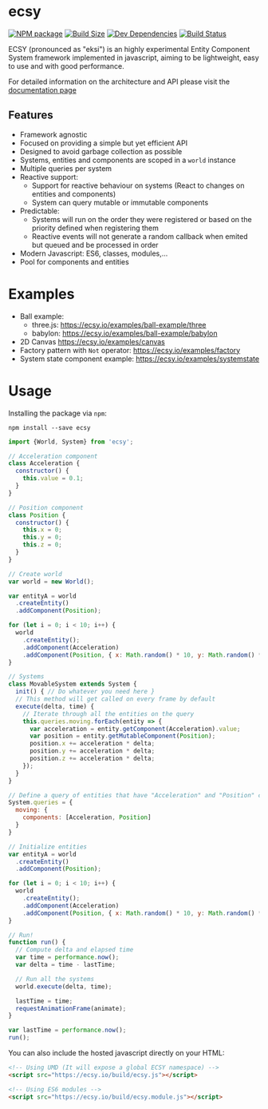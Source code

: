 # ecsy

[![NPM package][npm]][npm-url]
[![Build Size][build-size]][build-size-url]
[![Dev Dependencies][dev-dependencies]][dev-dependencies-url]
[![Build Status][build-status]][build-status-url]
<!--[![Language Grade][lgtm]][lgtm-url]
[![Dependencies][dependencies]][dependencies-url]-->

ECSY (pronounced as "eksi") is an highly experimental Entity Component System framework implemented in javascript, aiming to be lightweight, easy to use and with good performance.

For detailed information on the architecture and API please visit the [documentation page](https://ecsy.io/docs/#/)

## Features
- Framework agnostic
- Focused on providing a simple but yet efficient API
- Designed to avoid garbage collection as possible
- Systems, entities and components are scoped in a `world` instance
- Multiple queries per system
- Reactive support:
  - Support for reactive behaviour on systems (React to changes on entities and components)
  - System can query mutable or immutable components
- Predictable:
  - Systems will run on the order they were registered or based on the priority defined when registering them
  - Reactive events will not generate a random callback when emited but queued and be processed in order
- Modern Javascript: ES6, classes, modules,...
- Pool for components and entities

# Examples
- Ball example:
  - three.js: https://ecsy.io/examples/ball-example/three
  - babylon: https://ecsy.io/examples/ball-example/babylon
- 2D Canvas https://ecsy.io/examples/canvas
- Factory pattern with `Not` operator: https://ecsy.io/examples/factory
- System state component example: https://ecsy.io/examples/systemstate

# Usage

Installing the package via `npm`:

```
npm install --save ecsy
```

```javascript
import {World, System} from 'ecsy';

// Acceleration component
class Acceleration {
  constructor() {
    this.value = 0.1;
  }
}

// Position component
class Position {
  constructor() {
    this.x = 0;
    this.y = 0;
    this.z = 0;
  }
}

// Create world
var world = new World();

var entityA = world
  .createEntity()
  .addComponent(Position);

for (let i = 0; i < 10; i++) {
  world
    .createEntity();
    .addComponent(Acceleration)
    .addComponent(Position, { x: Math.random() * 10, y: Math.random() * 10, z: 0});
}

// Systems
class MovableSystem extends System {
  init() { // Do whatever you need here }
  // This method will get called on every frame by default
  execute(delta, time) {
    // Iterate through all the entities on the query
    this.queries.moving.forEach(entity => {
      var acceleration = entity.getComponent(Acceleration).value;
      var position = entity.getMutableComponent(Position);
      position.x += acceleration * delta;
      position.y += acceleration * delta;
      position.z += acceleration * delta;
    });
  }
}

// Define a query of entities that have "Acceleration" and "Position" components
System.queries = {
  moving: {
    components: [Acceleration, Position]
  }
}

// Initialize entities
var entityA = world
  .createEntity()
  .addComponent(Position);

for (let i = 0; i < 10; i++) {
  world
    .createEntity();
    .addComponent(Acceleration)
    .addComponent(Position, { x: Math.random() * 10, y: Math.random() * 10, z: 0});
}

// Run!
function run() {
  // Compute delta and elapsed time
  var time = performance.now();
  var delta = time - lastTime;

  // Run all the systems
  world.execute(delta, time);

  lastTime = time;
  requestAnimationFrame(animate);
}

var lastTime = performance.now();
run();
```

You can also include the hosted javascript directly on your HTML:

```html
<!-- Using UMD (It will expose a global ECSY namespace) -->
<script src="https://ecsy.io/build/ecsy.js"></script>

<!-- Using ES6 modules -->
<script src="https://ecsy.io/build/ecsy.module.js"></script>
```

[npm]: https://img.shields.io/npm/v/ecsy.svg
[npm-url]: https://www.npmjs.com/package/ecsy
[build-size]: https://badgen.net/bundlephobia/minzip/ecsy
[build-size-url]: https://bundlephobia.com/result?p=ecsy
[dependencies]: https://img.shields.io/david/fernandojsg/ecsy.svg
[dependencies-url]: https://david-dm.org/fernandojsg/ecsy
[dev-dependencies]: https://img.shields.io/david/dev/fernandojsg/ecsy.svg
[dev-dependencies-url]: https://david-dm.org/fernandojsg/ecsy#info=devDependencies
[lgtm]: https://img.shields.io/lgtm/grade/javascript/g/fernandojsg/ecsy.svg?label=code%20quality
[lgtm-url]: https://lgtm.com/projects/g/fernandojsg/ecsy/
[build-status]: https://travis-ci.com/fernandojsg/ecsy.svg?branch=master
[build-status-url]: https://travis-ci.com/fernandojsg/ecsy

